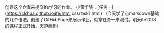 创建这个仓库来提交ife学习的作业。
小薇学院：[任务一](https://clchua.github.io/ife/html css/task1.html)
（今天学了点markdown基础的几个语法，创建了GitHubPage来展示作业，就拿任务一来测试。明天ife2018的课程正式开始，天道酬勤）
